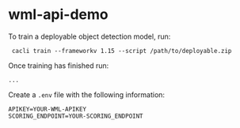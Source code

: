 # wml-api-demo

To train a deployable object detection model, run:

```
 cacli train --frameworkv 1.15 --script /path/to/deployable.zip
```

Once training has finished run:

```
...
```

Create a `.env` file with the following information:
```
APIKEY=YOUR-WML-APIKEY
SCORING_ENDPOINT=YOUR-SCORING_ENDPOINT
```
